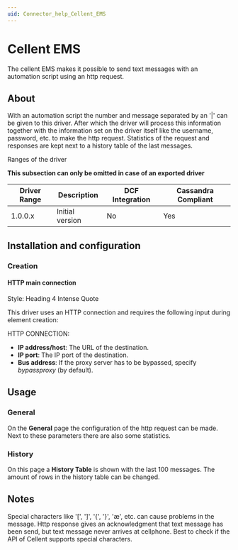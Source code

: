 ```yaml
---
uid: Connector_help_Cellent_EMS
---
```


# Cellent EMS

The cellent EMS makes it possible to send text messages with an automation script using an http request.

## About

With an automation script the number and message separated by an '\|' can be given to this driver.
After which the driver will process this information together with the information set on the driver itself like the username, password, etc. to make the http request.
Statistics of the request and responses are kept next to a history table of the last messages.

Ranges of the driver

**This subsection can only be omitted in case of an exported driver**

| **Driver Range** | **Description** | **DCF Integration** | **Cassandra Compliant** |
|------------------|-----------------|---------------------|-------------------------|
| 1.0.0.x          | Initial version | No                  | Yes                     |

## Installation and configuration

### Creation

#### HTTP main connection

Style: Heading 4 Intense Quote

This driver uses an HTTP connection and requires the following input during element creation:

HTTP CONNECTION:

- **IP address/host**: The URL of the destination.
- **IP port**: The IP port of the destination.
- **Bus address**: If the proxy server has to be bypassed, specify *bypassproxy* (by default).

## Usage

### General

On the **General** page the configuration of the http request can be made. Next to these parameters there are also some statistics.

### History

On this page a **History Table** is shown with the last 100 messages. The amount of rows in the history table can be changed.

## Notes

Special characters like '\[', '\]', '{', '}', 'æ', etc. can cause problems in the message. Http response gives an acknowledgment that text message has been send, but text message never arrives at cellphone.
Best to check if the API of Cellent supports special characters.
